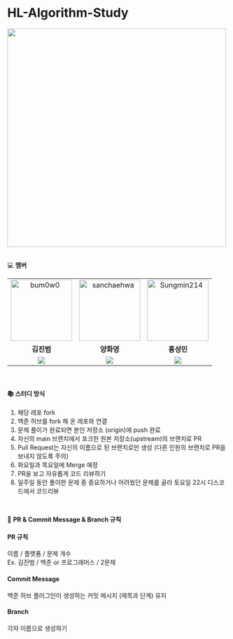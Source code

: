# HL-Algorithm-Study

<img src="https://github.com/user-attachments/assets/4caa7396-e4e9-4618-8394-58b51588f844" width="500px"/>

<br>
<br>

 💻 **멤버**  
<table>
  <tr>
    <td align="center">
      <a href="https://github.com/bum0w0">
        <img src="https://avatars.githubusercontent.com/bum0w0" width="140px;" alt="bum0w0"/>
      </a>
    </td>
    <td align="center">
      <a href="https://github.com/sanchaehwa">
        <img src="https://avatars.githubusercontent.com/sanchaehwa" width="140px;" alt="sanchaehwa"/>
      </a>
    </td>
    <td align="center">
      <a href="https://github.com/Sungmin214">
        <img src="https://avatars.githubusercontent.com/Sungmin214" width="140px;" alt="Sungmin214"/>
      </a>
    </td>
  </tr>
  <tr>
    <td align="center">
      <b>김진범</b>
    </td>
    <td align="center">
      <b>양화영</b>
    </td>
    <td align="center">
      <b>홍성민</b>
    </td>
  </tr>
  <tr>
    <td align="center">
      <img src="https://img.shields.io/badge/Python-3776AB?style=flat-square&logo=python&logoColor=white"/>
    </td>
    <td align="center">
      <img src="https://img.shields.io/badge/Java-F2712B?style=flat-square&logo=OpenJDK&logoColor=white"/>
    </td>
    <td align="center">
      <img src="https://img.shields.io/badge/Java-F2712B?style=flat-square&logo=OpenJDK&logoColor=white"/>
    </td>
  </tr>
</table>

<br>

#### 📚 스터디 방식
1. 해당 레포 fork
2. 백준 허브를 fork 해 온 레포와 연결
3. 문제 풀이가 완료되면 본인 저장소 (origin)에 push 완료
4. 자신의 main 브랜치에서 포크한 원본 저장소(upstream)의 브랜치로 PR
5. Pull Request는 자신의 이름으로 된 브랜치로만 생성 (다른 인원의 브랜치로 PR을 보내지 않도록 주의)
6. 화요일과 목요일에 Merge 예정
7. PR을 보고 자유롭게 코드 리뷰하기
8. 일주일 동안 풀이한 문제 중 중요하거나 어려웠던 문제를 골라 토요일 22시 디스코드에서 코드리뷰

<br>

🌟 **PR & Commit Message & Branch 규칙**


#### PR 규칙

이름 / 플랫폼 / 문제 개수
<br>
Ex. 김진범 / 백준 or 프로그래머스 / 2문제


#### Commit Message

백준 허브 플러그인이 생성하는 커밋 메시지 (제목과 단계) 유지

#### Branch

각자 이름으로 생성하기



